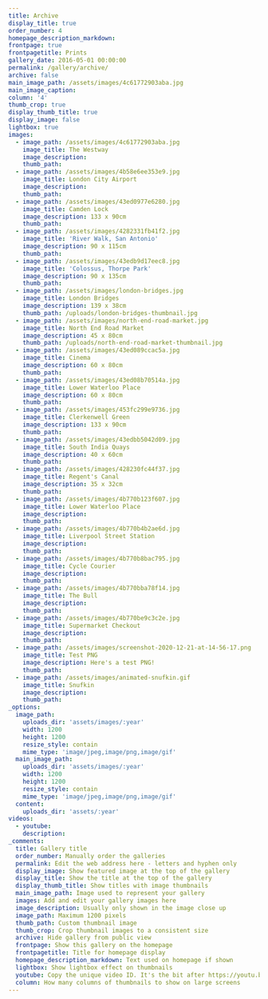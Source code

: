 ```yaml
---
title: Archive
display_title: true
order_number: 4
homepage_description_markdown:
frontpage: true
frontpagetitle: Prints
gallery_date: 2016-05-01 00:00:00
permalink: /gallery/archive/
archive: false
main_image_path: /assets/images/4c61772903aba.jpg
main_image_caption:
column: '4'
thumb_crop: true
display_thumb_title: true
display_image: false
lightbox: true
images:
  - image_path: /assets/images/4c61772903aba.jpg
    image_title: The Westway
    image_description:
    thumb_path:
  - image_path: /assets/images/4b58e6ee353e9.jpg
    image_title: London City Airport
    image_description:
    thumb_path:
  - image_path: /assets/images/43ed0977e6280.jpg
    image_title: Camden Lock
    image_description: 133 x 90cm
    thumb_path:
  - image_path: /assets/images/4282331fb41f2.jpg
    image_title: 'River Walk, San Antonio'
    image_description: 90 x 115cm
    thumb_path:
  - image_path: /assets/images/43edb9d17eec8.jpg
    image_title: 'Colossus, Thorpe Park'
    image_description: 90 x 135cm
    thumb_path:
  - image_path: /assets/images/london-bridges.jpg
    image_title: London Bridges
    image_description: 139 x 38cm
    thumb_path: /uploads/london-bridges-thumbnail.jpg
  - image_path: /assets/images/north-end-road-market.jpg
    image_title: North End Road Market
    image_description: 45 x 80cm
    thumb_path: /uploads/north-end-road-market-thumbnail.jpg
  - image_path: /assets/images/43ed089ccac5a.jpg
    image_title: Cinema
    image_description: 60 x 80cm
    thumb_path:
  - image_path: /assets/images/43ed08b70514a.jpg
    image_title: Lower Waterloo Place
    image_description: 60 x 80cm
    thumb_path:
  - image_path: /assets/images/453fc299e9736.jpg
    image_title: Clerkenwell Green
    image_description: 133 x 90cm
    thumb_path:
  - image_path: /assets/images/43edbb5042d09.jpg
    image_title: South India Quays
    image_description: 40 x 60cm
    thumb_path:
  - image_path: /assets/images/428230fc44f37.jpg
    image_title: Regent's Canal
    image_description: 35 x 32cm
    thumb_path:
  - image_path: /assets/images/4b770b123f607.jpg
    image_title: Lower Waterloo Place
    image_description:
    thumb_path:
  - image_path: /assets/images/4b770b4b2ae6d.jpg
    image_title: Liverpool Street Station
    image_description:
    thumb_path:
  - image_path: /assets/images/4b770b8bac795.jpg
    image_title: Cycle Courier
    image_description:
    thumb_path:
  - image_path: /assets/images/4b770bba78f14.jpg
    image_title: The Bull
    image_description:
    thumb_path:
  - image_path: /assets/images/4b770be9c3c2e.jpg
    image_title: Supermarket Checkout
    image_description:
    thumb_path:
  - image_path: /assets/images/screenshot-2020-12-21-at-14-56-17.png
    image_title: Test PNG
    image_description: Here's a test PNG!
    thumb_path:
  - image_path: /assets/images/animated-snufkin.gif
    image_title: Snufkin
    image_description:
    thumb_path:
_options:
  image_path:
    uploads_dir: 'assets/images/:year'
    width: 1200
    height: 1200
    resize_style: contain
    mime_type: 'image/jpeg,image/png,image/gif'
  main_image_path:
    uploads_dir: 'assets/images/:year'
    width: 1200
    height: 1200
    resize_style: contain
    mime_type: 'image/jpeg,image/png,image/gif'
  content:
    uploads_dir: 'assets/:year'
videos:
  - youtube: 
    description:
_comments:
  title: Gallery title
  order_number: Manually order the galleries
  permalink: Edit the web address here - letters and hyphen only
  display_image: Show featured image at the top of the gallery
  display_title: Show the title at the top of the gallery
  display_thumb_title: Show titles with image thumbnails
  main_image_path: Image used to represent your gallery
  images: Add and edit your gallery images here
  image_description: Usually only shown in the image close up
  image_path: Maximum 1200 pixels
  thumb_path: Custom thumbnail image
  thumb_crop: Crop thumbnail images to a consistent size
  archive: Hide gallery from public view
  frontpage: Show this gallery on the homepage
  frontpagetitle: Title for homepage display
  homepage_description_markdown: Text used on homepage if shown
  lightbox: Show lightbox effect on thumbnails
  youtube: Copy the unique video ID. It's the bit after https://youtu.be/ on the YouTube video Share link popup
  column: How many columns of thumbnails to show on large screens
---
```


